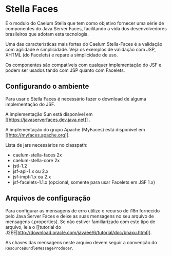 # Stella Faces

É o modulo do Caelum Stella que tem como objetivo fornecer uma série de componentes do Java Server Faces, facilitando a vida dos desenvolvedores brasileiros que adotam esta tecnologia.

Uma das características mais fortes do Caelum Stella-Faces é a validação com agilidade e simplicidade. Veja os exemplos de validação com JSP, XHTML (do Facelets) e repare a simplicidade de uso.

Os componentes são compatíveis com qualquer implementação do JSF e podem ser usados tando com JSP quanto com  Facelets.

## Configurando o ambiente

Para usar o Stella Faces é necessário fazer o download de alguma implementação do JSF.

A implementação Sun está disponível em [[https://javaserverfaces.dev.java.net]] .

A implementação do grupo Apache (MyFaces) está disponível em [[http://myfaces.apache.org]].

Lista de jars necessários no classpath:

* caelum-stella-faces 2x
* caelum-stella-core 2x
* jstl-1.2
* jsf-api-1.x ou 2.x
* jsf-impl-1.x ou 2.x
* jsf-facelets-1.1.x (opcional, somente para usar Facelets em JSF 1.x)

## Arquivos de configuração

Para configurar as mensagens de erro utilize o recurso de i18n fornecido pelo Java Server Faces e deixe as suas mensagens no seu arquivo de mensagens (.properties). Se não estiver familiarizado com este tipo de arquivo, leia o [[tutorial do J2EE|http://download.oracle.com/javaee/6/tutorial/doc/bnaxu.html]].

As chaves das mensagens neste arquivo devem seguir a convenção do `ResourceBundleMessageProducer`. 




